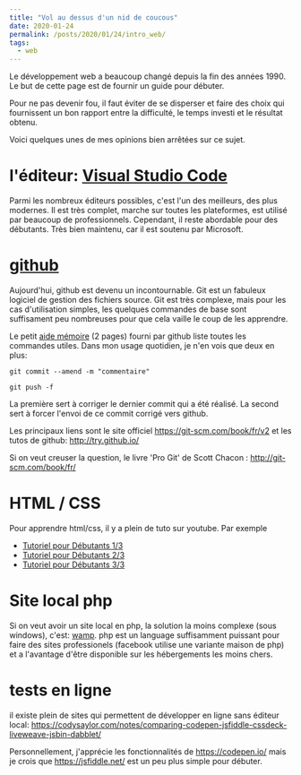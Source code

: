 ```yaml
---
title: "Vol au dessus d'un nid de coucous"
date: 2020-01-24
permalink: /posts/2020/01/24/intro_web/
tags:
  - web
---
```

 Le développement web a beaucoup changé depuis la fin des années 1990. Le but de cette page est de fournir un guide pour débuter.

Pour ne pas devenir fou, il faut éviter de se disperser et faire des choix qui fournissent un bon rapport entre la difficulté, le temps investi et le résultat obtenu.

Voici quelques unes de mes opinions bien arrêtées sur ce sujet.

# l'éditeur: [Visual Studio Code](code.visualstudio.com)
Parmi les nombreux éditeurs possibles, c'est l'un des meilleurs, des plus modernes. Il est très complet, marche sur toutes les plateformes, est utilisé par beaucoup de professionnels. Cependant, il reste abordable pour des débutants. Très bien maintenu, car il est soutenu par Microsoft.

# [github](github.com)
Aujourd'hui, github est devenu un incontournable. Git est un fabuleux logiciel de gestion des fichiers source. Git est très complexe, mais pour les cas d'utilisation simples, les quelques commandes de base sont suffisament peu nombreuses pour que cela vaille le coup de les apprendre.

Le petit [aide mémoire](https://github.github.com/training-kit/downloads/fr/github-git-cheat-sheet.pdf) (2 pages) fourni par github liste toutes les commandes utiles.
Dans mon usage quotidien, je n'en vois que deux en plus:

    git commit --amend -m "commentaire"

    git push -f

La première sert à corriger le dernier commit qui a été réalisé. La second sert à forcer l'envoi de ce commit corrigé vers github.

Les principaux liens sont le site officiel <https://git-scm.com/book/fr/v2> et les tutos de github: <http://try.github.io/>

Si on veut creuser la question, le livre 'Pro Git' de Scott Chacon : <http://git-scm.com/book/fr/>


# HTML / CSS
Pour apprendre html/css, il y a plein de tuto sur youtube. Par exemple

- [Tutoriel pour Débutants 1/3](https://www.youtube.com/watch?v=8FqZZrbnwkM)
- [Tutoriel pour Débutants 2/3](https://www.youtube.com/watch?v=HN4-7k0zC-Y)
- [Tutoriel pour Débutants 3/3](https://www.youtube.com/watch?v=RUFK0mT0q2E)

# Site local php
Si on veut avoir un site local en php, la solution la moins complexe (sous windows), c'est: [wamp](http://www.wampserver.com/).
php est un language suffisamment puissant pour faire des sites professionels (facebook utilise une variante maison de php) et a l'avantage d'être disponible sur les hébergements les moins chers.

# tests en ligne
il existe plein de sites qui permettent de développer en ligne sans éditeur local: <https://codysaylor.com/notes/comparing-codepen-jsfiddle-cssdeck-liveweave-jsbin-dabblet/>

Personnellement, j'apprécie les fonctionnalités de <https://codepen.io/> mais je crois que <https://jsfiddle.net/> est un peu plus simple pour débuter.